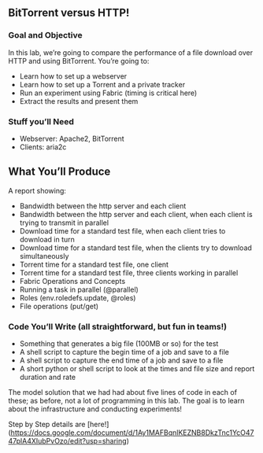 ## BitTorrent versus HTTP!

### Goal and Objective
In this lab, we’re going to compare the performance of a file download over HTTP and using BitTorrent.  You’re going to:
* Learn how to set up a webserver
* Learn how to set up a Torrent and a private tracker
* Run an experiment using Fabric (timing is critical here)
* Extract the results and present them

### Stuff you’ll Need
* Webserver: Apache2, BitTorrent
* Clients: aria2c

## What You’ll Produce
A report showing:
* Bandwidth between the http server and each client
* Bandwidth between the http server and each client, when each client is trying to transmit in parallel
* Download time for a standard test file, when each client tries to download in turn
* Download time for a standard test file, when the clients try to download simultaneously
* Torrent time for a standard test file, one client
* Torrent time for a standard test file, three clients working in parallel
* Fabric Operations and Concepts
* Running a task in parallel (@parallel)
* Roles (env.roledefs.update, @roles)
* File operations (put/get)

### Code You’ll Write (all straightforward, but fun in teams!)
* Something that generates a big file (100MB or so) for the test
* A shell script to capture the begin time of a job and save to a file
* A shell script to capture the end time of a job and save to a file
* A short python or shell script to look at the times and file size and report duration and rate

The model solution that we had had about five lines of code in each of these; as before, not a lot of programming in this lab.  The goal is to learn about the infrastructure and conducting experiments!

Step by Step details are [here!] (https://docs.google.com/document/d/1Ay1MAFBqnlKEZNB8DkzTnc1YcO4747plA4XIubPvOzo/edit?usp=sharing)

